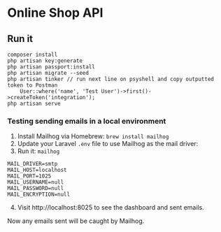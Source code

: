 # Online Shop API

## Run it
```
composer install
php artisan key:generate
php artisan passport:install
php artisan migrate --seed
php artisan tinker // run next line on psyshell and copy outputted token to Postman
    User::where('name', 'Test User')->first()->createToken('integration');
php artisan serve 
```


### Testing sending emails in a local environment
1. Install Mailhog via Homebrew: `brew install mailhog`
2. Update your Laravel `.env` file to use Mailhog as the mail driver:
3. Run it: `mailhog`

```
MAIL_DRIVER=smtp
MAIL_HOST=localhost
MAIL_PORT=1025
MAIL_USERNAME=null
MAIL_PASSWORD=null
MAIL_ENCRYPTION=null
```

4. Visit http://localhost:8025 to see the dashboard and sent emails. 

Now any emails sent will be caught by Mailhog.
